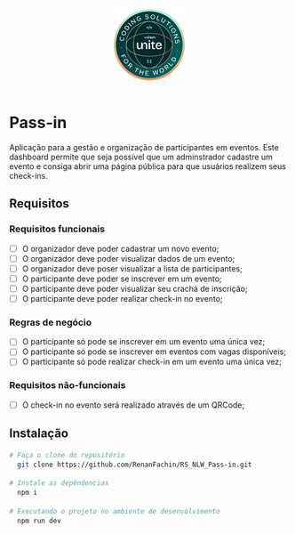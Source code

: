 <div align="center" >
  <img alt="Logo NLW" title="NLW" src=".github/Insignia.png" width="128">
</div>
<br>

# Pass-in
Aplicação para a gestão e organização de participantes em eventos.
Este dashboard permite que seja possível que um adminstrador cadastre um evento e consiga abrir uma página pública para que usuários realizem seus check-ins.

## Requisitos

### Requisitos funcionais

- [ ]  O organizador deve poder cadastrar um novo evento;
- [ ]  O organizador deve poder visualizar dados de um evento;
- [ ]  O organizador deve poser visualizar a lista de participantes;
- [ ]  O participante deve poder se inscrever em um evento;
- [ ]  O participante deve poder visualizar seu crachá de inscrição;
- [ ]  O participante deve poder realizar check-in no evento;

### Regras de negócio

- [ ]  O participante só pode se inscrever em um evento uma única vez;
- [ ]  O participante só pode se inscrever em eventos com vagas disponíveis;
- [ ]  O participante só pode realizar check-in em um evento uma única vez;

### Requisitos não-funcionais

- [ ]  O check-in no evento será realizado através de um QRCode;


## Instalação

```bash
# Faça o clone do repositório
  git clone https://github.com/RenanFachin/RS_NLW_Pass-in.git

# Instale as depêndencias
  npm i

# Executando o projeto no ambiente de desenvolvimento
  npm run dev
```
